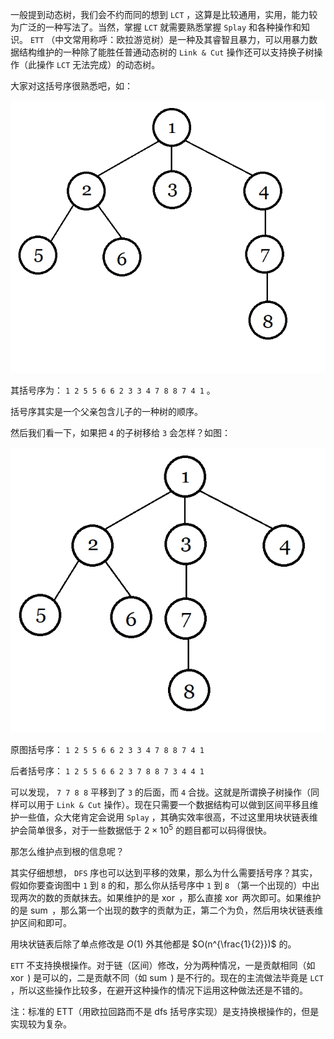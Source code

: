 一般提到动态树，我们会不约而同的想到 `LCT` ，这算是比较通用，实用，能力较为广泛的一种写法了。当然，掌握 `LCT` 就需要熟悉掌握 `Splay` 和各种操作和知识。 `ETT` （中文常用称呼：欧拉游览树）是一种及其睿智且暴力，可以用暴力数据结构维护的一种除了能胜任普通动态树的 `Link & Cut` 操作还可以支持换子树操作（此操作 `LCT` 无法完成）的动态树。

大家对这括号序很熟悉吧，如：

![](./images/ett1.png)

其括号序为： `1 2 5 5 6 6 2 3 3 4 7 8 8 7 4 1` 。

括号序其实是一个父亲包含儿子的一种树的顺序。

然后我们看一下，如果把 `4` 的子树移给 `3` 会怎样？如图：

![](./images/ett2.png)

原图括号序： `1 2 5 5 6 6 2 3 3 4 7 8 8 7 4 1` 

后者括号序： `1 2 5 5 6 6 2 3 7 8 8 7 3 4 4 1` 

可以发现， `7 7 8 8` 平移到了 `3` 的后面，而 `4` 合拢。这就是所谓换子树操作（同样可以用于 `Link & Cut` 操作）。现在只需要一个数据结构可以做到区间平移且维护一些值，众大佬肯定会说用 `Splay` ，其确实效率很高，不过这里用块状链表维护会简单很多，对于一些数据低于 $2 \times 10^5$ 的题目都可以码得很快。

那怎么维护点到根的信息呢？

其实仔细想想， `DFS` 序也可以达到平移的效果，那么为什么需要括号序？其实，假如你要查询图中 `1` 到 `8` 的和，那么你从括号序中 `1` 到 `8` （第一个出现的）中出现两次的数的贡献抹去。如果维护的是 $\operatorname{xor}$ ，那么直接 $\operatorname{xor}$ 两次即可。如果维护的是 $\operatorname{sum}$ ，那么第一个出现的数字的贡献为正，第二个为负，然后用块状链表维护区间和即可。

用块状链表后除了单点修改是 $O(1)$ 外其他都是 $O(n^{\frac{1}{2}})$ 的。

 `ETT` 不支持换根操作。对于链（区间）修改，分为两种情况，一是贡献相同（如 $\operatorname{xor}$ ) 是可以的，二是贡献不同（如 $\operatorname{sum}$ ) 是不行的。现在的主流做法毕竟是 `LCT` ，所以这些操作比较多，在避开这种操作的情况下运用这种做法还是不错的。

注：标准的 ETT（用欧拉回路而不是 dfs 括号序实现）是支持换根操作的，但是实现较为复杂。
